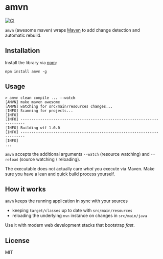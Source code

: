 # amvn

[![CI](https://github.com/nikku/amvn/actions/workflows/CI.yml/badge.svg)](https://github.com/nikku/amvn/actions/workflows/CI.yml)

`amvn` (awesome maven) wraps [Maven](https://maven.apache.org/) to add change detection and automatic rebuild.


## Installation

Install the library via [npm](https://www.npmjs.com):

```
npm install amvn -g
```


## Usage

```
> amvn clean compile ... --watch
[AMVN] make maven awesome
[AMVN] watching for src/main/resources changes...
[INFO] Scanning for projects...
[INFO]
[INFO] ------------------------------------------------------------------------
[INFO] Building wtf 1.0.0
[INFO] ------------------------------------------------------------------------
[INFO]
...
```

`amvn` accepts the additional arguments `--watch` (resource watching) and `--reload` (source watching / reloading).

The executable does not actually care _what_ you execute via Maven. Make sure you have a lean and quick build process yourself.


## How it works

`amvn` keeps the running application in sync with your sources

* keeping `target/classes` up to date with `src/main/resources`
* reloading the underlying `mvn` instance on changes in `src/main/java`

Use it with modern web development stacks that bootstrap _fast_.


## License

MIT